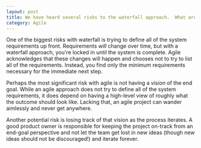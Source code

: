 ```yaml
---
layout: post
title: We have heard several risks to the waterfall approach.  What are the risks to agile approach?
category: Agile
---
```


One of the biggest risks with waterfall is trying to define all of the system requirements up front.  Requirements _will_ change over time, but with a waterfall approach, you're locked in until the system is complete.  Agile acknowledges that these changes will happen and chooses not to try to list all of the requirements.  Instead, you find only the minimum requirements necessary for the immediate next step.

Perhaps the most significant risk with agile is not having a _vision_ of the end goal.  While an agile approach does not try to define all of the system requirements, it does depend on having a high-level view of roughly what the outcome should look like.  Lacking that, an agile project can wander aimlessly and never get anywhere.

Another potential risk is losing track of that vision as the process iterates.  A good product owner is responsible for keeping the project on-track from an end-goal perspective and not let the team get lost in new ideas (though new ideas should not be discouraged!) and iterate forever.
